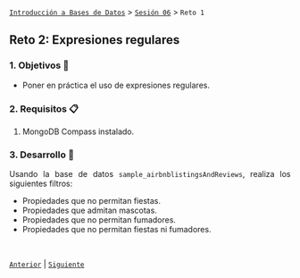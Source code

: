 [`Introducción a Bases de Datos`](../../README.md) > [`Sesión 06`](../Readme.md) > `Reto 1`
	
## Reto 2: Expresiones regulares

<div style="text-align: justify;">

### 1. Objetivos :dart: 

- Poner en práctica el uso de expresiones regulares.

### 2. Requisitos :clipboard:

1. MongoDB Compass instalado.

### 3. Desarrollo :rocket:

Usando la base de datos `sample_airbnblistingsAndReviews`, realiza los siguientes filtros:

- Propiedades que no permitan fiestas.
- Propiedades que admitan mascotas.
- Propiedades que no permitan fumadores.
- Propiedades que no permitan fiestas ni fumadores.

<br/>

[`Anterior`](../Ejemplo-02/Readme.md) | [`Siguiente`](../README.md)

</div>
